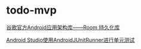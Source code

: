 # todo-mvp

[谷歌官方Android应用架构库——Room 持久化库](http://blog.csdn.net/hubinqiang/article/details/73012353)

[Android Studio使用AndroidJUnitRunner进行单元测试](http://blog.csdn.net/zhuhai__yizhi/article/details/47403723)